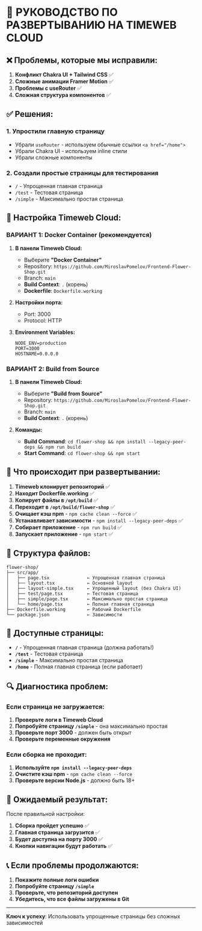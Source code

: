 # 🚀 РУКОВОДСТВО ПО РАЗВЕРТЫВАНИЮ НА TIMEWEB CLOUD

## ❌ Проблемы, которые мы исправили:

1. **Конфликт Chakra UI + Tailwind CSS** ✅
2. **Сложные анимации Framer Motion** ✅  
3. **Проблемы с useRouter** ✅
4. **Сложная структура компонентов** ✅

## ✅ Решения:

### 1. Упростили главную страницу
- Убрали `useRouter` - используем обычные ссылки `<a href="/home">`
- Убрали Chakra UI - используем inline стили
- Убрали сложные компоненты

### 2. Создали простые страницы для тестирования
- `/` - Упрощенная главная страница
- `/test` - Тестовая страница
- `/simple` - Максимально простая страница

## 🚀 Настройка Timeweb Cloud:

### ВАРИАНТ 1: Docker Container (рекомендуется)

1. **В панели Timeweb Cloud:**
   - Выберите **"Docker Container"**
   - Repository: `https://github.com/MiroslavPomelov/Frontend-Flower-Shop.git`
   - Branch: `main`
   - **Build Context**: `.` (корень)
   - **Dockerfile**: `Dockerfile.working`

2. **Настройки порта:**
   - Port: 3000
   - Protocol: HTTP

3. **Environment Variables:**
   ```
   NODE_ENV=production
   PORT=3000
   HOSTNAME=0.0.0.0
   ```

### ВАРИАНТ 2: Build from Source

1. **В панели Timeweb Cloud:**
   - Выберите **"Build from Source"**
   - Repository: `https://github.com/MiroslavPomelov/Frontend-Flower-Shop.git`
   - Branch: `main`
   - **Build Context**: `.` (корень)

2. **Команды:**
   - **Build Command**: `cd flower-shop && npm install --legacy-peer-deps && npm run build`
   - **Start Command**: `cd flower-shop && npm start`

## 🔧 Что происходит при развертывании:

1. **Timeweb клонирует репозиторий** ✅
2. **Находит Dockerfile.working** ✅
3. **Копирует файлы в `/opt/build`** ✅
4. **Переходит в `/opt/build/flower-shop`** ✅
5. **Очищает кэш npm** - `npm cache clean --force` ✅
6. **Устанавливает зависимости** - `npm install --legacy-peer-deps` ✅
7. **Собирает приложение** - `npm run build` ✅
8. **Запускает приложение** - `npm start` ✅

## 📁 Структура файлов:

```
flower-shop/
├── src/app/
│   ├── page.tsx              ← Упрощенная главная страница
│   ├── layout.tsx            ← Основной layout
│   ├── layout-simple.tsx     ← Упрощенный layout (без Chakra UI)
│   ├── test/page.tsx         ← Тестовая страница
│   ├── simple/page.tsx       ← Максимально простая страница
│   └── home/page.tsx         ← Полная главная страница
├── Dockerfile.working        ← Рабочий Dockerfile
└── package.json              ← Зависимости
```

## 🎯 Доступные страницы:

- **`/`** - Упрощенная главная страница (должна работать!)
- **`/test`** - Тестовая страница
- **`/simple`** - Максимально простая страница
- **`/home`** - Полная главная страница (если работает)

## 🔍 Диагностика проблем:

### Если страница не загружается:

1. **Проверьте логи в Timeweb Cloud**
2. **Попробуйте страницу `/simple`** - она максимально простая
3. **Проверьте порт 3000** - должен быть открыт
4. **Проверьте переменные окружения**

### Если сборка не проходит:

1. **Используйте `npm install --legacy-peer-deps`**
2. **Очистите кэш npm** - `npm cache clean --force`
3. **Проверьте версии Node.js** - должно быть 18+

## 🎉 Ожидаемый результат:

После правильной настройки:
1. **Сборка пройдет успешно** ✅
2. **Главная страница загрузится** ✅
3. **Будет доступна на порту 3000** ✅
4. **Кнопки навигации будут работать** ✅

## 📞 Если проблемы продолжаются:

1. **Покажите полные логи ошибки**
2. **Попробуйте страницу `/simple`**
3. **Проверьте, что репозиторий доступен**
4. **Убедитесь, что все файлы загружены в Git**

---

**Ключ к успеху**: Использовать упрощенные страницы без сложных зависимостей

